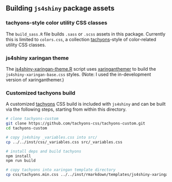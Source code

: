 ## Building `js4shiny` package assets

### tachyons-style color utility CSS classes

[tachyons]: https://tachyons.io

The `build_sass.R` file builds `.sass` or `.scss` assets in this package. Currently this is limited to `colors.css`, a collection [tachyons]-style of color-related utility CSS classes.

### js4shiny xaringan theme

The [js4shiny-xaringan-theme.R](js4shiny-xaringan-theme.R) script uses [xaringanthemer](https://pkg.garrickadenbuie.com/xaringanthemer) to build the `js4shiny-xaringan-base.css` styles. (Note: I used the in-development version of xaringanthemer.)

### Customized tachyons build

A customized [tachyons] CSS build is included with `js4shiny` and can be built via the following steps, starting from within this directory.

```bash
# clone tachyons-custom
git clone https://github.com/tachyons-css/tachyons-custom.git
cd tachyons-custom

# copy js4shiny _variables.css into src/ 
cp ../../inst/css/_variables.css src/_variables.css

# install deps and build tachyons
npm install
npm run build

# copy tachyons into xaringan template directory
cp css/tachyons.min.css ../../inst/rmarkdown/templates/js4shiny-xaringan/skeleton/assets/css/tachyons.min.css
```
